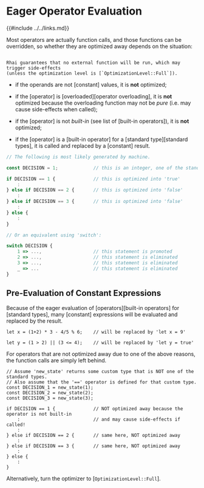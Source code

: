 Eager Operator Evaluation
=========================

{{#include ../../links.md}}

Most operators are actually function calls, and those functions can be overridden, so whether they
are optimized away depends on the situation:

```admonish info.side.wide "No external functions"

Rhai guarantees that no external function will be run, which may trigger side-effects
(unless the optimization level is [`OptimizationLevel::Full`]).
```

* if the operands are not [constant] values, it is **not** optimized;

* if the [operator] is [overloaded][operator overloading], it is **not** optimized because the
  overloading function may not be _pure_ (i.e. may cause side-effects when called);

* if the [operator] is not _built-in_ (see list of [built-in operators]), it is **not** optimized;

* if the [operator] is a [built-in operator] for a [standard type][standard types], it is called and
  replaced by a [constant] result.

```js
// The following is most likely generated by machine.

const DECISION = 1;             // this is an integer, one of the standard types

if DECISION == 1 {              // this is optimized into 'true'
    :
} else if DECISION == 2 {       // this is optimized into 'false'
    :
} else if DECISION == 3 {       // this is optimized into 'false'
    :
} else {
    :
}

// Or an equivalent using 'switch':

switch DECISION {
    1 => ...,                   // this statement is promoted
    2 => ...,                   // this statement is eliminated
    3 => ...,                   // this statement is eliminated
    _ => ...                    // this statement is eliminated
}
```


Pre-Evaluation of Constant Expressions
-------------------------------------

Because of the eager evaluation of [operators][built-in operators] for [standard types], many
[constant] expressions will be evaluated and replaced by the result.

```rust,no_run
let x = (1+2) * 3 - 4/5 % 6;    // will be replaced by 'let x = 9'

let y = (1 > 2) || (3 <= 4);    // will be replaced by 'let y = true'
```

For operators that are not optimized away due to one of the above reasons, the function calls are
simply left behind.

```rust,no_run
// Assume 'new_state' returns some custom type that is NOT one of the standard types.
// Also assume that the '==' operator is defined for that custom type.
const DECISION_1 = new_state(1);
const DECISION_2 = new_state(2);
const DECISION_3 = new_state(3);

if DECISION == 1 {              // NOT optimized away because the operator is not built-in
    :                           // and may cause side-effects if called!
    :
} else if DECISION == 2 {       // same here, NOT optimized away
    :
} else if DECISION == 3 {       // same here, NOT optimized away
    :
} else {
    :
}
```

Alternatively, turn the optimizer to [`OptimizationLevel::Full`].
